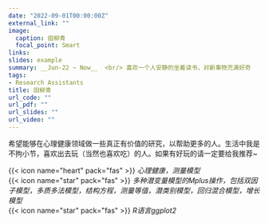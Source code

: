 ```yaml
---
date: "2022-09-01T00:00:00Z"
external_link: ""
image:
  caption: 田柳青
  focal_point: Smart
links: 
slides: example
summary: __Jun-22 ~ Now__  <br/> 喜欢一个人安静的坐着读书，对新事物充满好奇
tags:
- Research Assistants
title: 田柳青
url_code: ""
url_pdf: ""
url_slides: ""
url_video: ""
---
```

希望能够在心理健康领域做一些真正有价值的研究，以帮助更多的人。生活中我是不拘小节，喜欢出去玩（当然也喜欢吃）的人。如果有好玩的请一定要给我推荐~

{{< icon name="heart" pack="fas" >}} _心理健康，测量模型_  
{{< icon name="star" pack="fas" >}} _多种潜变量模型的Mplus操作，包括双因子模型，多质多法模型，结构方程，测量等值，潜类别模型，回归混合模型，增长模型_  
{{< icon name="star" pack="fas" >}} _R语言ggplot2_  


